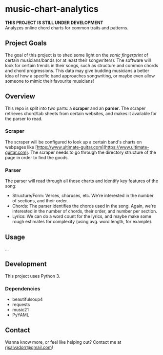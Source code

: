 # music-chart-analytics

**THIS PROJECT IS STILL UNDER DEVELOPMENT**  
Analyzes online chord charts for common traits and patterns.

## Project Goals

The goal of this project is to shed some light on the *sonic fingerprint* of certain musicians/bands (or at least their songwriters). The software will look for certain trends in their songs, such as structure and common chords and chord progressions. This data may give budding musicians a better idea of how a specific band approaches songwriting, or maybe even allow someone to mimic their favourite musicians!

## Overview

This repo is split into two parts: a **scraper** and an **parser**. The scraper retrieves chord/tab sheets from certain websites, and makes it available for the parser to read.

### Scraper

The scraper will be configured to look up a certain band's charts on webpages like [https://www.ultimate-guitar.com](https://www.ultimate-guitar.com). The scraper needs to go through the directory structure of the page in order to find the goods.

### Parser

The parser will read through all those charts and identify key features of the song:

- Structure/Form: Verses, choruses, etc. We're interested in the number of sections, and their order.
- Chords: The parser identifies the chords used in the song. Again, we're interested in the number of chords, their order, and number per section.
- Lyrics: We can do a word count for the lyrics, and maybe make some rough estimates for complexity (using avg. word length, for example).

## Usage

...

## Development

This project uses Python 3.

### Dependencies

- beautifulsoup4
- requests
- music21
- PyYAML

## Contact

Wanna know more, or feel like helping out? Contact me at rjsalvadorr@gmail.com!
